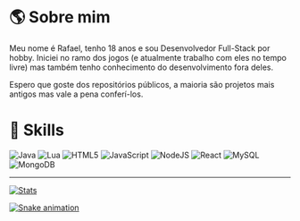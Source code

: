 # 🌎 Sobre mim

Meu nome é Rafael, tenho 18 anos e sou Desenvolvedor Full-Stack por hobby. Iniciei no ramo dos jogos (e atualmente trabalho com eles no tempo livre) mas também tenho conhecimento do desenvolvimento fora deles.

Espero que goste dos repositórios públicos, a maioria são projetos mais antigos mas vale a pena conferí-los.

# 🚀 Skills

![Java](https://img.shields.io/badge/Java-ED8B00?style=for-the-badge&logo=java&logoColor=white)
![Lua](https://img.shields.io/badge/lua-%232C2D72.svg?style=for-the-badge&logo=lua&logoColor=white)
![HTML5](https://img.shields.io/badge/HTML5-E34F26?style=for-the-badge&logo=html5&logoColor=white)
![JavaScript](https://img.shields.io/badge/javascript-%23323330.svg?style=for-the-badge&logo=javascript&logoColor=%23F7DF1E)
![NodeJS](https://img.shields.io/badge/node.js-6DA55F?style=for-the-badge&logo=node.js&logoColor=white)
![React](https://img.shields.io/badge/React-20232A?style=for-the-badge&logo=react&logoColor=61DAFB)
![MySQL](https://img.shields.io/badge/mysql-%2300f.svg?style=for-the-badge&logo=mysql&logoColor=white)
![MongoDB](https://img.shields.io/badge/MongoDB-%234ea94b.svg?style=for-the-badge&logo=mongodb&logoColor=white)

---

[![Stats](https://stats.heyyczer.com/?username=HeyyCzer&show_icons=true&count_private=true&locale=pt-br&theme=react)](https://github.com/HeyyCzer)

[![Snake animation](https://github.com/HeyyCzer/HeyyCzer/blob/output/github-contribution-grid-snake.svg)](https://github.com/HeyyCzer)
